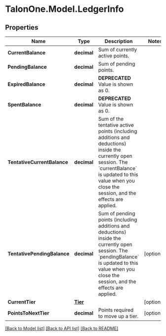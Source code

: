 # TalonOne.Model.LedgerInfo
## Properties

Name | Type | Description | Notes
------------ | ------------- | ------------- | -------------
**CurrentBalance** | **decimal** | Sum of currently active points. | 
**PendingBalance** | **decimal** | Sum of pending points. | 
**ExpiredBalance** | **decimal** | **DEPRECATED** Value is shown as 0.  | 
**SpentBalance** | **decimal** | **DEPRECATED** Value is shown as 0.  | 
**TentativeCurrentBalance** | **decimal** | Sum of the tentative active points (including additions and deductions) inside the currently open session. The &#x60;currentBalance&#x60; is updated to this value when you close the session, and the effects are applied. | 
**TentativePendingBalance** | **decimal** | Sum of pending points (including additions and deductions) inside the currently open session. The &#x60;pendingBalance&#x60; is updated to this value when you close the session, and the effects are applied. | [optional] 
**CurrentTier** | [**Tier**](Tier.md) |  | [optional] 
**PointsToNextTier** | **decimal** | Points required to move up a tier. | [optional] 

[[Back to Model list]](../README.md#documentation-for-models) [[Back to API list]](../README.md#documentation-for-api-endpoints) [[Back to README]](../README.md)

